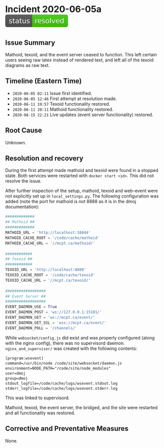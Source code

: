 # Incident 2020-06-05a ![`status: resolved`](/status-badges/resolved.svg)

## Issue Summary
Mathoid, texoid, and the event server ceased to function. This left certain users seeing raw latex instead of rendered text, and left all of the texoid diagrams as raw text.

## Timeline (Eastern Time)
- `2020-06-05 02:11` Issue first identified.
- `2020-06-05 12:46` First attempt at resolution made.
- `2020-06-11 19:57` Texoid functionality restored.
- `2020-06-11 20:11` Mathoid functionality restored.
- `2020-06-15 22:21` Live updates (event server functionality) restored.

## Root Cause
Unknown.

## Resolution and recovery
During the first attempt made mathoid and texoid were found in a stopped state. Both services were restarted with `docker start <id>`. This did not resolve the issue.

After further inspection of the setup, mathoid, texoid and web-event were not explicitly set up in `local_settings.py`. The following configuration was added (note the port for mathoid is not 8888 as it is in the dmoj documentation):
```python
#############
## Mathoid ##
#############
MATHOID_URL = 'http://localhost:10044'
MATHOID_CACHE_ROOT = '/code/cache/mathoid'
MATHOID_CACHE_URL = '//mcpt.ca/mathoid/'

############
## Texoid ##
############
TEXOID_URL = 'http://localhost:8888'
TEXOID_CACHE_ROOT = '/code/cache/texoid'
TEXOID_CACHE_URL = '//mcpt.ca/texoid/'

##################
## Event Server ##
##################
EVENT_DAEMON_USE = True
EVENT_DAEMON_POST = 'ws://127.0.0.1:15101/'
EVENT_DAEMON_GET = 'ws://mcpt.ca/event/'
EVENT_DAEMON_GET_SSL = 'wss://mcpt.ca/event/'
EVENT_DAEMON_POLL = '/channels/'
```

While `websocket/config.js` did exist and was properly configured (along with the nginx config), there was no supervisord daemon. `nginx_and_supervisor/` was created with the following contents:
```
[program:wsevent]
command=/usr/bin/node /code/site/websocket/daemon.js
environment=NODE_PATH="/code/site/node_modules"
user=dmoj
group=dmoj
stdout_logfile=/code/cache/logs/wsevent.stdout.log
stderr_logfile=/code/cache/logs/wsevent.stderr.log
```
This was linked to supervisord.

Mathoid, texoid, the event server, the bridged, and the site were restarted and all functionality was restored.

## Corrective and Preventative Measures
None.
